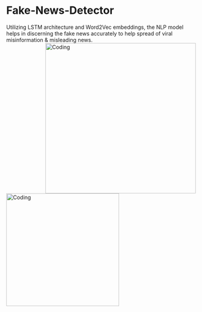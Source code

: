 # Fake-News-Detector
Utilizing LSTM architecture and Word2Vec embeddings, the NLP model helps in discerning the fake news accurately to help spread of viral misinformation & misleading news. 
<img align="right" alt="Coding" width="400" src="https://media4.giphy.com/media/v1.Y2lkPTc5MGI3NjExamR1M3F0cHlhZ2kyYzNyZHk2ZHg0NGRuMnBha2tlNXB6djA2anI0eiZlcD12MV9pbnRlcm5hbF9naWZfYnlfaWQmY3Q9cw/j401K75dsAPD2lVXdk/giphy.gif">
<img align="left" alt="Coding" width="300" src="https://media1.tenor.com/m/c3dHVjwgeYgAAAAC/bbc-breaking-news.gif">
